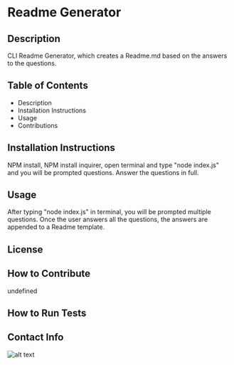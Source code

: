 

# Readme Generator
## Description
CLI Readme Generator, which creates a Readme.md based on the answers to the questions.
## Table of Contents
- Description
- Installation Instructions
- Usage
- Contributions
## Installation Instructions
NPM install, NPM install inquirer, open terminal and type "node index.js" and you will be prompted questions.  Answer the questions in full.
## Usage
After typing "node index.js" in terminal, you will be prompted multiple questions.  Once the user answers all the questions, the answers are appended to a Readme template.
## License

## How to Contribute
undefined
## How to Run Tests

## Contact Info
![alt text]()


